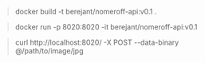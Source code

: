 > docker build -t berejant/nomeroff-api:v0.1 .

> docker run -p 8020:8020 -it berejant/nomeroff-api:v0.1

> curl http://localhost:8020/ -X POST  --data-binary @/path/to/image/jpg

